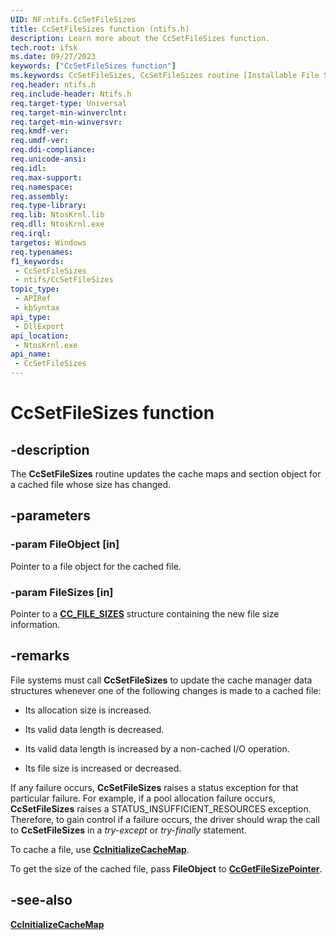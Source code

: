 ```yaml
---
UID: NF:ntifs.CcSetFileSizes
title: CcSetFileSizes function (ntifs.h)
description: Learn more about the CcSetFileSizes function.
tech.root: ifsk
ms.date: 09/27/2023
keywords: ["CcSetFileSizes function"]
ms.keywords: CcSetFileSizes, CcSetFileSizes routine [Installable File System Drivers], ccref_2d554d89-6378-4a7c-8984-cb54b9e9e01c.xml, ifsk.ccsetfilesizes, ntifs/CcSetFileSizes
req.header: ntifs.h
req.include-header: Ntifs.h
req.target-type: Universal
req.target-min-winverclnt: 
req.target-min-winversvr: 
req.kmdf-ver: 
req.umdf-ver: 
req.ddi-compliance: 
req.unicode-ansi: 
req.idl: 
req.max-support: 
req.namespace: 
req.assembly: 
req.type-library: 
req.lib: NtosKrnl.lib
req.dll: NtosKrnl.exe
req.irql: 
targetos: Windows
req.typenames: 
f1_keywords:
 - CcSetFileSizes
 - ntifs/CcSetFileSizes
topic_type:
 - APIRef
 - kbSyntax
api_type:
 - DllExport
api_location:
 - NtosKrnl.exe
api_name:
 - CcSetFileSizes
---
```


# CcSetFileSizes function

## -description

The **CcSetFileSizes** routine updates the cache maps and section object for a cached file whose size has changed.

## -parameters

### -param FileObject [in]

Pointer to a file object for the cached file.

### -param FileSizes [in]

Pointer to a [**CC_FILE_SIZES**](ns-ntifs-cc_file_sizes.md) structure containing the new file size information.

## -remarks

File systems must call **CcSetFileSizes** to update the cache manager data structures whenever one of the following changes is made to a cached file:

* Its allocation size is increased.

* Its valid data length is decreased.

* Its valid data length is increased by a non-cached I/O operation.

* Its file size is increased or decreased.

If any failure occurs, **CcSetFileSizes** raises a status exception for that particular failure. For example, if a pool allocation failure occurs, **CcSetFileSizes** raises a STATUS_INSUFFICIENT_RESOURCES exception. Therefore, to gain control if a failure occurs, the driver should wrap the call to **CcSetFileSizes** in a *try-except* or *try-finally* statement.

To cache a file, use [**CcInitializeCacheMap**](nf-ntifs-ccinitializecachemap.md).

To get the size of the cached file, pass **FileObject** to [**CcGetFileSizePointer**](nf-ntifs-ccgetfilesizepointer.md).

## -see-also

[**CcInitializeCacheMap**](nf-ntifs-ccinitializecachemap.md)
